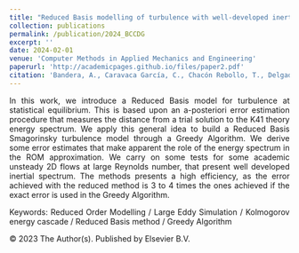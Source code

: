```yaml
---
title: "Reduced Basis modelling of turbulence with well-developed inertial range"
collection: publications
permalink: /publication/2024_BCCDG
excerpt: ''
date: 2024-02-01
venue: 'Computer Methods in Applied Mechanics and Engineering'
paperurl: 'http://academicpages.github.io/files/paper2.pdf'
citation: 'Bandera, A., Caravaca García, C., Chacón Rebollo, T., Delgado Ávila, E., & Gómez-Mármol, M. (2024). &quot;Reduced Basis modelling of turbulence with well-developed inertial range. &quot; <i>Computer Methods in Applied Mechanics and Engineering</i>, 419, 116683.'
---
```


<div style="text-align: justify">
<p>In this work, we introduce a Reduced Basis model for turbulence at statistical equilibrium. This is based upon an a-posteriori error estimation procedure that measures the distance from a trial solution to the K41 theory energy spectrum. We apply this general idea to build a Reduced Basis Smagorinsky turbulence model through a Greedy Algorithm. We derive some error estimates that make apparent the role of the energy spectrum in the ROM approximation. We carry on some tests for some academic unsteady 2D flows at large Reynolds number, that present well developed inertial spectrum. The methods presents a high efficiency, as the error achieved with the reduced method is 3 to 4 times the ones achieved if the exact error is used in the Greedy Algorithm.</p>

<p>Keywords: Reduced Order Modelling / Large Eddy Simulation / Kolmogorov energy cascade / Reduced Basis method / Greedy Algorithm</p>

<p>© 2023 The Author(s). Published by Elsevier B.V.</p>
</div>
